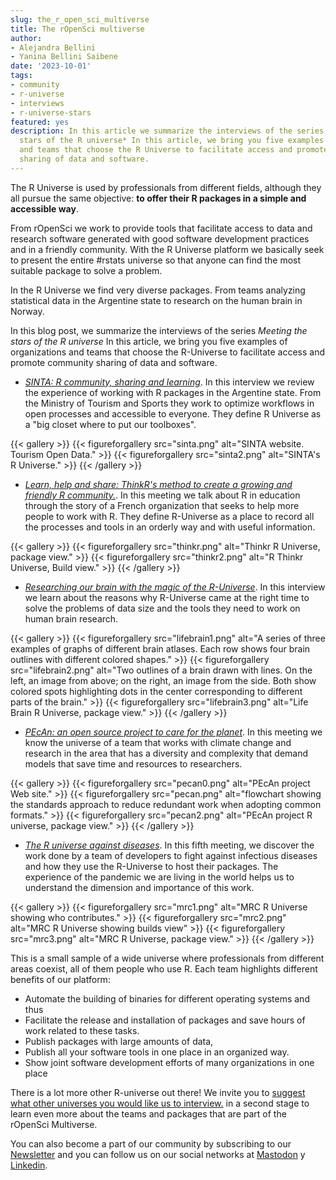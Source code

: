 ```yaml
---
slug: the_r_open_sci_multiverse
title: The rOpenSci multiverse
author:
- Alejandra Bellini
- Yanina Bellini Saibene
date: '2023-10-01'
tags:
- community
- r-universe
- interviews
- r-universe-stars
featured: yes
description: In this article we summarize the interviews of the series *Meeting the
  stars of the R universe* In this article, we bring you five examples of organizations
  and teams that choose the R Universe to facilitate access and promote community
  sharing of data and software.
---
```


The R Universe is used by professionals from different fields, although they all pursue the same objective: **to offer their R packages in a simple and accessible way**.

From rOpenSci we work to provide tools that facilitate access to data and research software generated with good software development practices and in a friendly community. With the R Universe platform we basically seek to present the entire #rstats universe so that anyone can find the most suitable package to solve a problem.

In the R Universe we find very diverse packages. From teams analyzing statistical data in the Argentine state to research on the human brain in Norway.

In this blog post, we summarize the interviews of the series *Meeting the stars of the R universe* In this article, we bring you five examples of organizations and teams that choose the R-Universe to facilitate access and promote community sharing of data and software.

- *[SINTA: R community, sharing and learning](/es/blog/2022/11/23/r-universe-stars-1-es/)*. In this interview we review the experience of working with R packages in the Argentine state. From the Ministry of Tourism and Sports they work to optimize workflows in open processes and accessible to everyone. They define R Universe as a "big closet where to put our toolboxes".

{{< gallery >}}
{{< figureforgallery src="sinta.png" alt="SINTA website. Tourism Open Data."  >}}
{{< figureforgallery src="sinta2.png" alt="SINTA's R Universe."  >}}
{{< /gallery >}}

- *[Learn, help and share: ThinkR's method to create a growing and friendly R community.](es/blog/2023/02/28/r-universe-stars-2-es/)*. In this meeting we talk about R in education through the story of a French organization that seeks to help more people to work with R. They define R-Universe as a place to record all the processes and tools in an orderly way and with useful information.

{{< gallery >}}
{{< figureforgallery src="thinkr.png" alt="Thinkr R Universe, package view."  >}}
{{< figureforgallery src="thinkr2.png" alt="R Thinkr Universe, Build view."  >}}
{{< /gallery >}}

- *[Researching our brain with the magic of the R-Universe](/es/blog/2023/03/30/r-universe-stars-3-es/)*. In this interview we learn about the reasons why R-Universe came at the right time to solve the problems of data size and the tools they need to work on human brain research.

{{< gallery >}}
{{< figureforgallery src="lifebrain1.png" alt="A series of three examples of graphs of different brain atlases. Each row shows four brain outlines with different colored shapes."  >}}
{{< figureforgallery src="lifebrain2.png" alt="Two outlines of a brain drawn with lines. On the left, an image from above; on the right, an image from the side. Both show colored spots highlighting dots in the center corresponding to different parts of the brain."  >}}
{{< figureforgallery src="lifebrain3.png" alt="Life Brain R Universe, package view."  >}}
{{< /gallery >}}

- *[PEcAn: an open source project to care for the planet](/es/blog/2023/06/06/r-universe-stars-4-es/)*. In this meeting we know the universe of a team that works with climate change and research in the area that has a diversity and complexity that demand models that save time and resources to researchers.

{{< gallery >}}
{{< figureforgallery src="pecan0.png" alt="PEcAn project Web site."  >}}
{{< figureforgallery src="pecan.png" alt="flowchart showing the standards approach to reduce redundant work when adopting common formats."  >}}
{{< figureforgallery src="pecan2.png" alt="PEcAn project R universe, package view."  >}}
{{< /gallery >}}

- *[The R universe against diseases](/es/blog/2023/06/06/r-universe-stars-4-es/)*. In this fifth meeting, we discover the work done by a team of developers to fight against infectious diseases and how they use the R-Universe to host their packages. The experience of the pandemic we are living in the world helps us to understand the dimension and importance of this work.

{{< gallery >}}
{{< figureforgallery src="mrc1.png" alt="MRC R Universe showing who contributes."  >}}
{{< figureforgallery src="mrc2.png" alt="MRC R Universe showing builds view"  >}}
{{< figureforgallery src="mrc3.png" alt="MRC R Universe, package view."  >}}
{{< /gallery >}}

This is a small sample of a wide universe where professionals from different areas coexist, all of them people who use R. Each team highlights different benefits of our platform:

- Automate the building of binaries for different operating systems and thus
- Facilitate the release and installation of packages and save hours of work related to these tasks.
- Publish packages with large amounts of data,
- Publish all your software tools in one place in an organized way.
- Show joint software development efforts of many organizations in one place 

There is a lot more other R-universe out there! We invite you to [suggest what other universes you would like us to interview.](mailto:yabellini@ropensci.org) in a second stage to learn even more about the teams and packages that are part of the rOpenSci Multiverse.

You can also become a part of our community by subscribing to our [Newsletter](/news/) and you can follow us on our social networks at [Mastodon](https://hachyderm.io/@rOpenSci) y [Linkedin](https://www.linkedin.com/company/ropensci/).


